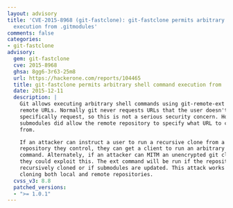 ```yaml
---
layout: advisory
title: 'CVE-2015-8968 (git-fastclone): git-fastclone permits arbitrary shell command
  execution from .gitmodules'
comments: false
categories:
- git-fastclone
advisory:
  gem: git-fastclone
  cve: 2015-8968
  ghsa: 8gg6-3r63-25m8
  url: https://hackerone.com/reports/104465
  title: git-fastclone permits arbitrary shell command execution from .gitmodules
  date: 2015-12-11
  description: |
    Git allows executing arbitrary shell commands using git-remote-ext via a
    remote URLs. Normally git never requests URLs that the user doesn't
    specifically request, so this is not a serious security concern. However,
    submodules did allow the remote repository to specify what URL to clone
    from.

    If an attacker can instruct a user to run a recursive clone from a
    repository they control, they can get a client to run an arbitrary shell
    command. Alternately, if an attacker can MITM an unencrypted git clone,
    they could exploit this. The ext command will be run if the repository is
    recursively cloned or if submodules are updated. This attack works when
    cloning both local and remote repositories.
  cvss_v3: 8.8
  patched_versions:
  - ">= 1.0.1"
---
```

